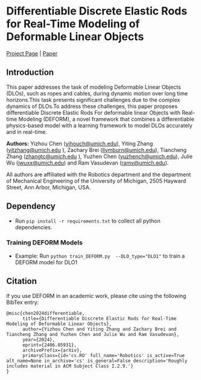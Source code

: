 # Differentiable Discrete Elastic Rods for Real-Time Modeling of Deformable Linear Objects
[Project Page](https://roahmlab.github.io/DEFORM/) | [Paper](https://arxiv.org/abs/2406.05931)

## Introduction
This paper addresses the task of modeling Deformable Linear Objects (DLOs), such as ropes and cables, during dynamic motion over long time horizons.This task presents significant challenges due to the complex dynamics of DLOs.To address these challenges, this paper proposes differentiable Discrete Elastic Rods For deformable linear Objects with Real-time Modeling (DEFORM), 
a novel framework that combines a differentiable physics-based model with a learning framework to model DLOs accurately and in real-time. 

**Authors:** Yizhou Chen (yihouch@umich.edu), Yiting Zhang (yitzhang@umich.edu ), Zachary Brei (llymburn@umich.edu), Tiancheng Zhang (zhangtc@umich.edu ), Yuzhen Chen (yuzhench@umich.edu), Julie Wu (jwuxx@umich.edu) and Ram Vasudevan (ramv@umich.edu).

All authors are affiliated with the Robotics department and the department of Mechanical Engineering of the University of Michigan, 2505 Hayward Street, Ann Arbor, Michigan, USA.

## Dependency 
- Run `pip install -r requirements.txt` to collect all python dependencies.

### Training DEFORM Models
- Example: Run `python train_DEFORM.py  --DLO_type="DLO1"` to train a DEFORM model for DLO1 

## Citation
If you use DEFORM in an academic work, please cite using the following BibTex entry:
```
@misc{chen2024differentiable,
      title={Differentiable Discrete Elastic Rods for Real-Time Modeling of Deformable Linear Objects}, 
      author={Yizhou Chen and Yiting Zhang and Zachary Brei and Tiancheng Zhang and Yuzhen Chen and Julie Wu and Ram Vasudevan},
      year={2024},
      eprint={2406.05931},
      archivePrefix={arXiv},
      primaryClass={id='cs.RO' full_name='Robotics' is_active=True alt_name=None in_archive='cs' is_general=False description='Roughly includes material in ACM Subject Class I.2.9.'}
}
```

